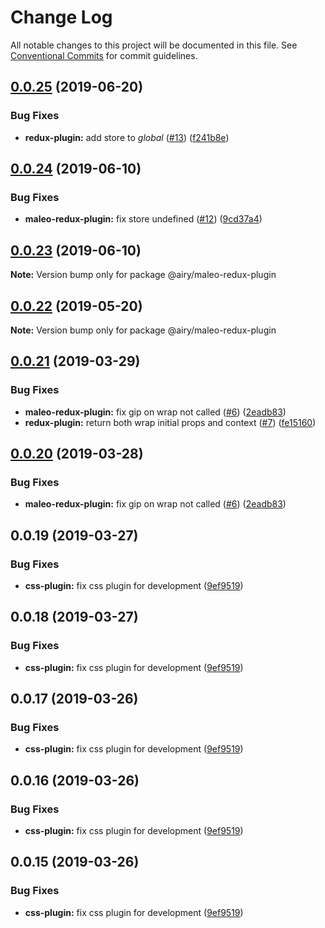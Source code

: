 # Change Log

All notable changes to this project will be documented in this file.
See [Conventional Commits](https://conventionalcommits.org) for commit guidelines.

## [0.0.25](https://github.com/airyrooms/maleo-plugins/compare/@airy/maleo-redux-plugin@0.0.24...@airy/maleo-redux-plugin@0.0.25) (2019-06-20)


### Bug Fixes

* **redux-plugin:** add store to _global_ ([#13](https://github.com/airyrooms/maleo-plugins/issues/13)) ([f241b8e](https://github.com/airyrooms/maleo-plugins/commit/f241b8e))





## [0.0.24](https://github.com/airyrooms/maleo-plugins/compare/@airy/maleo-redux-plugin@0.0.23...@airy/maleo-redux-plugin@0.0.24) (2019-06-10)


### Bug Fixes

* **maleo-redux-plugin:** fix store undefined ([#12](https://github.com/airyrooms/maleo-plugins/issues/12)) ([9cd37a4](https://github.com/airyrooms/maleo-plugins/commit/9cd37a4))





## [0.0.23](https://github.com/alvinkl/maleo-plugins/compare/@airy/maleo-redux-plugin@0.0.22...@airy/maleo-redux-plugin@0.0.23) (2019-06-10)

**Note:** Version bump only for package @airy/maleo-redux-plugin





## [0.0.22](https://github.com/airyrooms/maleo-plugins/compare/@airy/maleo-redux-plugin@0.0.21...@airy/maleo-redux-plugin@0.0.22) (2019-05-20)

**Note:** Version bump only for package @airy/maleo-redux-plugin





## [0.0.21](https://github.com/airyrooms/maleo-plugins/compare/@airy/maleo-redux-plugin@0.0.19...@airy/maleo-redux-plugin@0.0.21) (2019-03-29)


### Bug Fixes

* **maleo-redux-plugin:** fix gip on wrap not called ([#6](https://github.com/airyrooms/maleo-plugins/issues/6)) ([2eadb83](https://github.com/airyrooms/maleo-plugins/commit/2eadb83))
* **redux-plugin:** return both wrap initial props and context ([#7](https://github.com/airyrooms/maleo-plugins/issues/7)) ([fe15160](https://github.com/airyrooms/maleo-plugins/commit/fe15160))





## [0.0.20](https://github.com/alvinkl/maleo-plugins/compare/@airy/maleo-redux-plugin@0.0.19...@airy/maleo-redux-plugin@0.0.20) (2019-03-28)


### Bug Fixes

* **maleo-redux-plugin:** fix gip on wrap not called ([#6](https://github.com/alvinkl/maleo-plugins/issues/6)) ([2eadb83](https://github.com/alvinkl/maleo-plugins/commit/2eadb83))





## 0.0.19 (2019-03-27)


### Bug Fixes

* **css-plugin:** fix css plugin for development ([9ef9519](https://github.com/airyrooms/maleo-plugins/commit/9ef9519))





## 0.0.18 (2019-03-27)


### Bug Fixes

* **css-plugin:** fix css plugin for development ([9ef9519](https://github.com/airyrooms/maleo-plugins/commit/9ef9519))





## 0.0.17 (2019-03-26)


### Bug Fixes

* **css-plugin:** fix css plugin for development ([9ef9519](https://github.com/airyrooms/maleo-plugins/commit/9ef9519))





## 0.0.16 (2019-03-26)


### Bug Fixes

* **css-plugin:** fix css plugin for development ([9ef9519](https://github.com/airyrooms/maleo-plugins/commit/9ef9519))





## 0.0.15 (2019-03-26)


### Bug Fixes

* **css-plugin:** fix css plugin for development ([9ef9519](https://github.com/alvinkl/maleo-plugins/commit/9ef9519))
